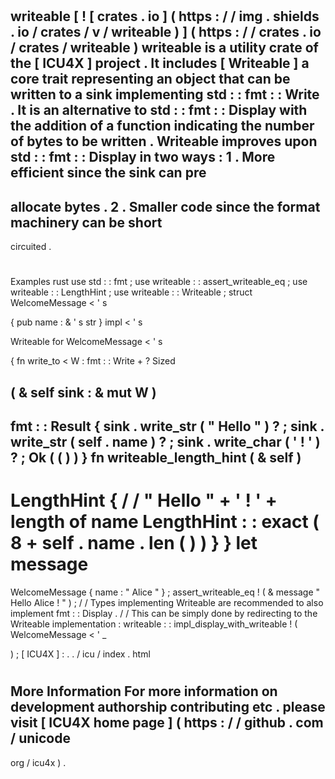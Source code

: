 #
writeable
[
!
[
crates
.
io
]
(
https
:
/
/
img
.
shields
.
io
/
crates
/
v
/
writeable
)
]
(
https
:
/
/
crates
.
io
/
crates
/
writeable
)
writeable
is
a
utility
crate
of
the
[
ICU4X
]
project
.
It
includes
[
Writeable
]
a
core
trait
representing
an
object
that
can
be
written
to
a
sink
implementing
std
:
:
fmt
:
:
Write
.
It
is
an
alternative
to
std
:
:
fmt
:
:
Display
with
the
addition
of
a
function
indicating
the
number
of
bytes
to
be
written
.
Writeable
improves
upon
std
:
:
fmt
:
:
Display
in
two
ways
:
1
.
More
efficient
since
the
sink
can
pre
-
allocate
bytes
.
2
.
Smaller
code
since
the
format
machinery
can
be
short
-
circuited
.
#
#
Examples
rust
use
std
:
:
fmt
;
use
writeable
:
:
assert_writeable_eq
;
use
writeable
:
:
LengthHint
;
use
writeable
:
:
Writeable
;
struct
WelcomeMessage
<
'
s
>
{
pub
name
:
&
'
s
str
}
impl
<
'
s
>
Writeable
for
WelcomeMessage
<
'
s
>
{
fn
write_to
<
W
:
fmt
:
:
Write
+
?
Sized
>
(
&
self
sink
:
&
mut
W
)
-
>
fmt
:
:
Result
{
sink
.
write_str
(
"
Hello
"
)
?
;
sink
.
write_str
(
self
.
name
)
?
;
sink
.
write_char
(
'
!
'
)
?
;
Ok
(
(
)
)
}
fn
writeable_length_hint
(
&
self
)
-
>
LengthHint
{
/
/
"
Hello
"
+
'
!
'
+
length
of
name
LengthHint
:
:
exact
(
8
+
self
.
name
.
len
(
)
)
}
}
let
message
=
WelcomeMessage
{
name
:
"
Alice
"
}
;
assert_writeable_eq
!
(
&
message
"
Hello
Alice
!
"
)
;
/
/
Types
implementing
Writeable
are
recommended
to
also
implement
fmt
:
:
Display
.
/
/
This
can
be
simply
done
by
redirecting
to
the
Writeable
implementation
:
writeable
:
:
impl_display_with_writeable
!
(
WelcomeMessage
<
'
_
>
)
;
[
ICU4X
]
:
.
.
/
icu
/
index
.
html
#
#
More
Information
For
more
information
on
development
authorship
contributing
etc
.
please
visit
[
ICU4X
home
page
]
(
https
:
/
/
github
.
com
/
unicode
-
org
/
icu4x
)
.

